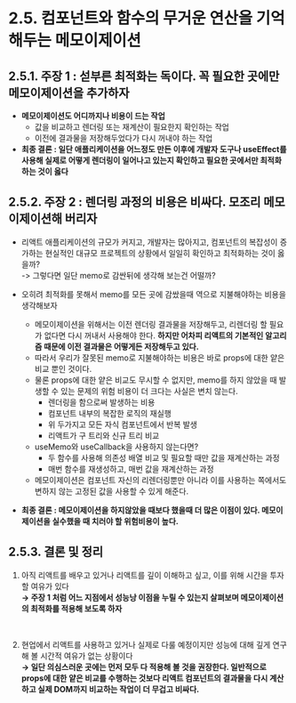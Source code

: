 # 2.5. 컴포넌트와 함수의 무거운 연산을 기억해두는 메모이제이션

## 2.5.1. 주장 1 : 섣부른 최적화는 독이다. 꼭 필요한 곳에만 메모이제이션을 추가하자

- **메모이제이션도 어디까지나 비용이 드는 작업**
    - 값을 비교하고 렌더링 또는 재계산이 필요한지 확인하는 작업
    - 이전에 결과물을 저장해두었다가 다시 꺼내야 하는 작업
- **최종 결론 : 일단 애플리케이션을 어느정도 만든 이후에 개발자 도구나 useEffect를 사용해 실제로 어떻게 렌더링이 일어나고 있는지 확인하고 필요한 곳에서만 최적화하는 것이 옳다**

## 2.5.2. 주장 2 : 렌더링 과정의 비용은 비싸다. 모조리 메모이제이션해 버리자

- 리액트 애플리케이션의 규모가 커지고, 개발자는 많아지고, 컴포넌트의 복잡성이 증가하는 현실적인 대규모 프로젝트의 상황에서 일일히 확인하고 최적화하는 것이 옳을까? <br>
-> 그렇다면 일단  memo로 감싼뒤에 생각해 보는건 어떨까?

- 오히려 최적화를 못해서 memo를 모든 곳에 감쌌을때 역으로 지불해야하는 비용을 생각해보자
    - 메모이제이션을 위해서는 이전 렌더링 결과물을 저장해두고, 리렌더링 할 필요가 없다면 다시 꺼내서 사용해야 한다. 
    **하지만 어차피 리액트의 기본적인 알고리즘 때문에 이전 결과물은 어떻게든 저장해두고 있다.**
    - 따라서 우리가 잘못된 memo로 지불해야하는 비용은 바로 props에 대한 얕은 비교 뿐인 것이다.
    - 물론 props에 대한 얕은 비교도 무시할 수 없지만, memo를 하지 않았을 때 발생할 수 있는 문제의 위험 비용이 더 크다는 사실은 변치 않는다.
        - 렌더링을 함으로써 발생하는 비용
        - 컴포넌트 내부의 복잡한 로직의 재실행
        - 위 두가지고 모든 자식 컴포넌트에서 반복 발생
        - 리액트가 구 트리와 신규 트리 비교
    - useMemo와 useCallback을 사용하지 않는다면?
        - 두 함수를 사용해 의존성 배열 비교 및 필요할 때만 값을 재계산하는 과정
        - 매번 함수를 재생성하고, 매번 값을 재계산하는 과정
    - 메모이제이션은 컴포넌트 자신의 리렌더링뿐만 아니라 이를 사용하는 쪽에서도 변하지 않는 고정된 값을 사용할 수 있게 해준다.

- **최종 결론 : 메모이제이션을 하지않았을 때보다 했을때 더 많은 이점이 있다. 메모이제이션을 실수했을 때 치러야 할 위험비용이 높다.**

## 2.5.3. 결론 및 정리

1. 아직 리액트를 배우고 있거나 리액트를 깊이 이해하고 싶고, 이를 위해 시간을 투자할 여유가 있다 <br>
**→ 주장 1 처럼 어느 지점에서 성능낭 이점을 누릴 수 있는지 살펴보며 메모이제이션의 최적화를 적용해 보도록 하자**

<br>

2. 현업에서 리액트를 사용하고 있거나 실제로 다룰 예정이지만 성능에 대해 깊게 연구해 볼 시간적 여유가 없는 상황이다<br>
**→ 일단 의심스러운 곳에는 먼저 모두 다 적용해 볼 것을 권장한다.
일반적으로 props에 대한 얕은 비교를 수행하는 것보다 리액트 컴포넌트의 결과물을 다시 계산하고 실제 DOM까지 비교하는 작업이 더 무겁고 비싸다.**